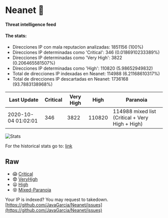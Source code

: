 # Neanet :hocho:
#### Threat intelligence feed
#### The stats:

- Direcciones IP con mala reputacion analizadas: 1851156 (100%)
- Direcciones IP determinadas como 'Critical':  346 (0.0186910233389%)
- Direcciones IP determinadas como 'Very High':  3822 (0.206465581507%)
- Direcciones IP determinadas como 'High':  110820 (5.98652949832)
- Total de direcciones IP indexadas en Neanet:  114988 (6.21168610317%)
- Total de direcciones IP descartadas en Neanet:  1736168 (93.7883138968%)

| Last Update | Critical | Very High | High | Paranoia |
| --- | --- | --- | --- | --- |
| 2020-10-04 01:02:01 | 346 | 3822 | 110820 | 114988 mixed list (Critical + Very High + High)|

![Stats](https://docs.google.com/spreadsheets/d/e/2PACX-1vSnaNMIXVabIpDJjufMlzH7poXnshF3mgd8Is1g9ytUEzVsP5my4Trn8f-xkoLLQ38xpL3HtmUexLo6/pubchart?oid=501124687&format=image)

For the historical stats go to: [link](/stats.csv)
## Raw
- :scream: [Critical](https://raw.githubusercontent.com/JavaGarcia/Neanet/master/blacklists/neanet_critical.txt)
- :fearful: [VeryHigh](https://raw.githubusercontent.com/JavaGarcia/Neanet/master/blacklists/neanet_veryHigh.txtt)
- :frowning: [High](https://raw.githubusercontent.com/JavaGarcia/Neanet/master/blacklists/neanet_high.txt)
- :dizzy_face: [Mixed-Paranoia](https://raw.githubusercontent.com/JavaGarcia/Neanet/master/blacklists/neanet_all.txt)


Your IP is indexed? You may request to takedown. [https://github.com/JavaGarcia/Neanet/issues](https://github.com/JavaGarcia/Neanet/issues)















































































































































































































































































































































































































































































































































































































































































































































































































































































































































































































































































































































































































































